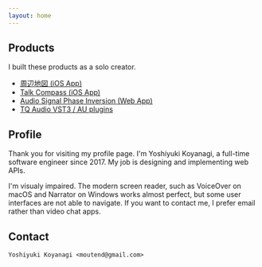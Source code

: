```yaml
---
layout: home
---
```

## Products

I built these products as a solo creator.

- [周辺地図 (iOS App)](https://moutend.github.io/products/SonarMapp/ja/)
- [Talk Compass (iOS App)](https://moutend.github.io/products/TalkCompass/en/)
- [Audio Signal Phase Inversion (Web App)](https://moutend.github.io/PhaseInversion/)
- [TQ Audio VST3 / AU plugins](https://tqaudio.github.io/)

## Profile

Thank you for visiting my profile page. I'm Yoshiyuki Koyanagi, a full-time software engineer since 2017. My job is designing and implementing web APIs.

I'm visualy impaired. The modern screen reader, such as VoiceOver on macOS and Narrator on Windows works almost perfect, but some user interfaces are not able to navigate. If you want to contact me, I prefer email rather than video chat apps.

## Contact

`Yoshiyuki Koyanagi <moutend@gmail.com>`
